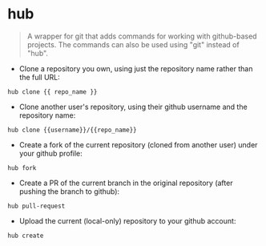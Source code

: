 # hub

> A wrapper for git that adds commands for working with github-based projects.
> The commands can also be used using "git" instead of "hub".

- Clone a repository you own, using just the repository name rather than the full URL:

`hub clone {{ repo_name }}`

- Clone another user's repository, using their github username and the repository name:

`hub clone {{username}}/{{repo_name}}`

- Create a fork of the current repository (cloned from another user) under your github profile:

`hub fork`

- Create a PR of the current branch in the original repository (after pushing the branch to github):

`hub pull-request`

- Upload the current (local-only) repository to your github account:

`hub create`
